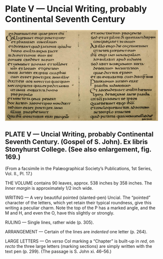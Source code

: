 # Plate V — Uncial Writing, probably Continental Seventh Century

![Plate V.&#x2014;Uncial Writing, probably Continental Seventh Century \(Gospel of S. John\). Ex Libris Stonyhurst College. \(See also enlargement, fig. 169.\) ](../.gitbook/assets/i442e-plate_v.jpg)

## PLATE V — Uncial Writing, probably Continental Seventh Century. \(Gospel of S. John\). Ex libris Stonyhurst College. \(See also enlargement, fig. 169.\)   <a id="plate05-note"></a>

\(From a facsimile in the Palæographical Society’s Publications, 1st Series, Vol. II., Pl. 17.\)

THE VOLUME contains 90 leaves, approx. 538 inches by 358 inches. The _Inner margin_ is approximately 1/2 inch wide.

WRITING — A very beautiful pointed \(slanted-pen\) Uncial. The “pointed” character of the letters, which yet retain their typical roundness, give this writing a peculiar charm. Note the top of the P has a marked angle, and the M and H, and even the O, have this slightly or strongly.

RULING — Single lines, rather wide \(p. 305\).

ARRANGEMENT — Certain of the lines are _indented_ one letter \(p. 264\).

LARGE LETTERS — On _verso_ Col marking a “Chapter” is built-up in _red_, on _recto_ the three large letters \(marking sections\) are simply written with the text pen \(p. 299\). \(The passage is S. John xi. 46–56.\)


